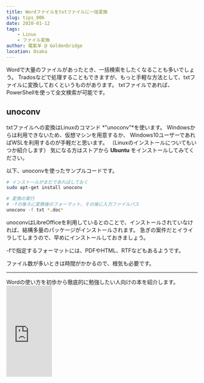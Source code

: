 ```yaml
---
title: Wordファイルをtxtファイルに一括変換
slug: tips_006
date: 2020-01-12
tags: 
    - Linux
    - ファイル変換
author: 電氣羊 @ Goldenbridge
location: Osaka
---
```


Wordで大量のファイルがあったとき、一括検索をしたくなることも多いでしょう。
Tradosなどで処理することもできますが、もっと手軽な方法として、txtファイルに変換しておくというものがあります。
txtファイルであれば、PowerShellを使って全文検索が可能です。

## unoconv
txtファイルへの変換はLinuxのコマンド *”unoconv”*を使います。
Windowsからは利用できないため、仮想マシンを用意するか、
Windows10ユーザーであればWSLを利用するのが手軽だと思います。
（Linuxのインストールについてもいつか紹介します）
気になる方はストアから **Ubuntu** をインストールしてみてください。

以下、unoconvを使ったサンプルコードです。

```bash
# インストールがまだであればしておく
sudo apt-get install unoconv

# 変換の実行
# -fの後ろに変換後のフォーマット、その後に入力ファイルパス
unoconv -f txt *.doc*
```

unoconvはLibreOfficeを利用しているとのことで、インストールされていなければ、結構多量のパッケージがインストールされます。
急ぎの案件だとイライラしてしまうので、早めにインストールしておきましょう。

-fで指定するフォーマットには、PDFやHTML、RTFなどもあるようです。

ファイル数が多いときは時間がかかるので、根気も必要です。

<hr />
Wordの使い方を初歩から徹底的に勉強したい人向けの本を紹介します。

<iframe style="width:120px;height:240px;" marginwidth="0" marginheight="0" scrolling="no" frameborder="0" src="https://rcm-fe.amazon-adsystem.com/e/cm?ref=qf_sp_asin_til&t=goldenbridg09-22&m=amazon&o=9&p=8&l=as1&IS1=1&detail=1&asins=B081NVYJ1J&linkId=3ea5b606b96cbcd5246fc1afc41df9f9&bc1=000000&lt1=_blank&fc1=333333&lc1=0066c0&bg1=ffffff&f=ifr">
</iframe>

<link-to></link-to>